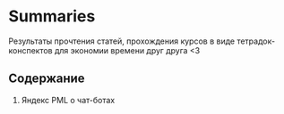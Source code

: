 # Summaries

Результаты прочтения статей, прохождения курсов в виде тетрадок-конспектов для экономии времени друг друга <3

## Содержание

1. Яндекс PML о чат-ботах
